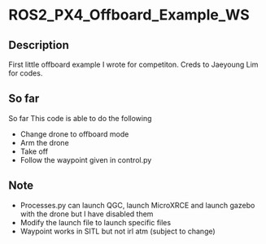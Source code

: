 # ROS2_PX4_Offboard_Example_WS

## Description
First little offboard example I wrote for competiton. 
Creds to Jaeyoung Lim for codes. 

## So far
So far This code is able to do the following 
- Change drone to offboard mode
- Arm the drone
- Take off
- Follow the waypoint given in control.py

## Note
- Processes.py can launch QGC, launch MicroXRCE and launch gazebo with the drone but I have disabled them
- Modify the launch file to launch specific files 
- Waypoint works in SITL but not irl atm (subject to change)